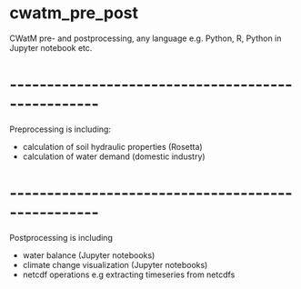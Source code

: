 # cwatm_pre_post
CWatM pre- and  postprocessing, any language e.g. Python, R, Python in Jupyter notebook etc.

# --------------------------------------------------

Preprocessing is including: 
- calculation of soil hydraulic properties (Rosetta)
- calculation of water demand (domestic industry)

# --------------------------------------------------

Postprocessing is including
- water balance  (Jupyter notebooks)
- climate change visualization (Jupyter notebooks)
- netcdf operations e.g extracting timeseries from netcdfs
